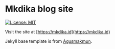 # Mkdika blog site

[![License: MIT](https://img.shields.io/badge/License-MIT-blue.svg)](/LICENSE)

Visit the site at [https://mkdika.id](https://mkdika.id)

Jekyll base template is from [Agusmakmun](https://github.com/agusmakmun/agusmakmun.github.io).

